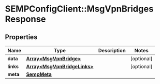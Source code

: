 # SEMPConfigClient::MsgVpnBridgesResponse

## Properties
Name | Type | Description | Notes
------------ | ------------- | ------------- | -------------
**data** | [**Array&lt;MsgVpnBridge&gt;**](MsgVpnBridge.md) |  | [optional] 
**links** | [**Array&lt;MsgVpnBridgeLinks&gt;**](MsgVpnBridgeLinks.md) |  | [optional] 
**meta** | [**SempMeta**](SempMeta.md) |  | 


